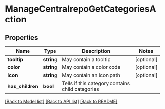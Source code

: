 # ManageCentralrepoGetCategoriesAction

## Properties
Name | Type | Description | Notes
------------ | ------------- | ------------- | -------------
**tooltip** | **string** | May contain a tooltip | [optional] 
**color** | **string** | May contain a color code | [optional] 
**icon** | **string** | May contain an icon path | [optional] 
**has_children** | **bool** | Tells if this category contains child categories | 

[[Back to Model list]](../README.md#documentation-for-models) [[Back to API list]](../README.md#documentation-for-api-endpoints) [[Back to README]](../README.md)


